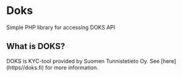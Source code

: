 # Doks
Simple PHP library for accessing DOKS API

## What is DOKS?
DOKS is KYC-tool provided by Suomen Tunnistetieto Oy. See [here] (https//doks.fi) for more information.



